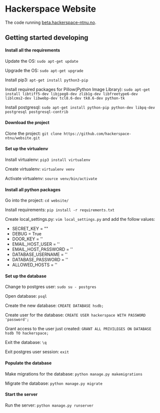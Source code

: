 # Hackerspace Website

The code running [beta.hackerspace-ntnu.no](http://beta.hackerspace-ntnu.no).

## Getting started developing

#### Install all the requirements

Update the OS:
`sudo apt-get update`

Upgrade the OS:
`sudo apt-get upgrade`

Install pip3:
`apt-get install python3-pip`

Install required packages for Pillow(Python Image Library):
`sudo apt-get install libtiff5-dev libjpeg8-dev zlib1g-dev libfreetype6-dev liblcms2-dev libwebp-dev tcl8.6-dev tk8.6-dev python-tk`

Install postgresql:
`sudo apt-get install python-pip python-dev libpq-dev postgresql postgresql-contrib`

#### Download the project

Clone the project:
`git clone https://github.com/hackerspace-ntnu/website.git`

#### Set up the virtualenv

Install virtualenv:
`pip3 install virtualenv`

Create virtualenv:
`virtualenv venv`

Activate virtualenv:
`source venv/bin/activate`

#### Install all python packages

Go into the project:
`cd website/`

Install requirements:
`pip install -r requirements.txt`

Create local_settings.py:
`vim local_settings.py`
and add the follow values:
- SECRET_KEY = ""
- DEBUG = True
- DOOR_KEY = ''
- EMAIL_HOST_USER = ''
- EMAIL_HOST_PASSWORD = ''
- DATABASE_USERNAME = ''
- DATABASE_PASSWORD = ''
- ALLOWED_HOSTS = ''

#### Set up the database

Change to postgres user:
`sudo su - postgres`

Open database:
`psql`

Create the new database:
`CREATE DATABASE hsdb;`

Create user for the database:
`CREATE USER hackerspace WITH PASSWORD 'password';`

Grant access to the user just created:
`GRANT ALL PRIVILEGES ON DATABASE hsdb TO hackerspace;`

Exit the database:
`\q`

Exit postgres user session:
`exit`

#### Populate the database

Make migrations for the database:
`python manage.py makemigrations`

Migrate the database:
`python manage.py migrate`

#### Start the server

Run the server:
`python manage.py runserver`
